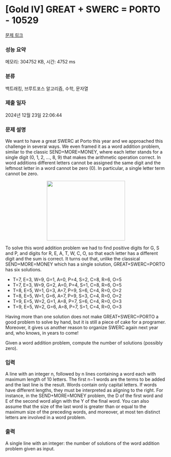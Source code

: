 # [Gold IV] GREAT + SWERC = PORTO - 10529 

[문제 링크](https://www.acmicpc.net/problem/10529) 

### 성능 요약

메모리: 304752 KB, 시간: 4752 ms

### 분류

백트래킹, 브루트포스 알고리즘, 수학, 문자열

### 제출 일자

2024년 12월 23일 22:06:44

### 문제 설명

<p>We want to have a great SWERC at Porto this year and we approached this challenge in several ways. We even framed it as a word addition problem, similar to the classic SEND+MORE=MONEY, where each letter stands for a single digit (0, 1, 2, ..., 8, 9) that makes the arithmetic operation correct. In word additions different letters cannot be assigned the same digit and the leftmost letter in a word cannot be zero (0). In particular, a single letter term cannot be zero.</p>

<p style="text-align: center;"><img alt="" src="https://www.acmicpc.net/upload/images2/greatswerc.png" style="height:187px; width:245px"></p>

<p>To solve this word addition problem we had to find positive digits for G, S and P, and digits for R, E, A, T, W, C, O, so that each letter has a different digit and the sum is correct. It turns out that, unlike the classical SEND+MORE=MONEY which has a single solution, GREAT+SWERC=PORTO has six solutions.</p>

<ul>
	<li>T=7, E=3, W=9, G=1, A=0, P=4, S=2, C=8, R=6, O=5</li>
	<li>T=7, E=3, W=9, G=2, A=0, P=4, S=1, C=8, R=6, O=5</li>
	<li>T=8, E=5, W=1, G=3, A=7, P=9, S=6, C=4, R=0, O=2</li>
	<li>T=8, E=5, W=1, G=6, A=7, P=9, S=3, C=4, R=0, O=2</li>
	<li>T=9, E=5, W=2, G=1, A=8, P=7, S=6, C=4, R=0, O=3</li>
	<li>T=9, E=5, W=2, G=6, A=8, P=7, S=1, C=4, R=0, O=3</li>
</ul>

<p>Having more than one solution does not make GREAT+SWERC=PORTO a good problem to solve by hand, but it is still a piece of cake for a programer. Moreover, it gives us another reason to organize SWERC again next year and, who knows, in years to come!</p>

<p>Given a word addition problem, compute the number of solutions (possibly zero).</p>

### 입력 

 <p>A line with an integer n, followed by n lines containing a word each with maximum length of 10 letters. The first n−1 words are the terms to be added and the last line is the result. Words contain only capital letters. If words have different lengths, they must be interpreted as aligning to the right. For instance, in the SEND+MORE=MONEY problem, the D of the first word and E of the second word align with the Y of the final word. You can also assume that the size of the last word is greater than or equal to the maximum size of the preceding words, and moreover, at most ten distinct letters are involved in a word problem.</p>

### 출력 

 <p>A single line with an integer: the number of solutions of the word addition problem given as input.</p>

